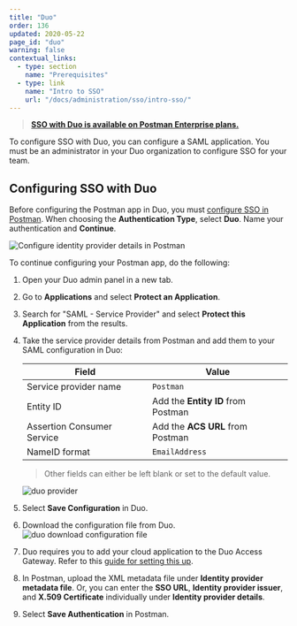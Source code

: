 ```yaml
---
title: "Duo"
order: 136
updated: 2020-05-22
page_id: "duo"
warning: false
contextual_links:
  - type: section
    name: "Prerequisites"
  - type: link
    name: "Intro to SSO"
    url: "/docs/administration/sso/intro-sso/"
---
```


> **[SSO with Duo is available on Postman Enterprise plans.](https://www.postman.com/pricing)**

To configure SSO with Duo, you can configure a SAML application. You must be an administrator in your Duo organization to configure SSO for your team.

## Configuring SSO with Duo

Before configuring the Postman app in Duo, you must [configure SSO in Postman](/docs/administration/sso/admin-sso/). When choosing the **Authentication Type**, select **Duo**. Name your authentication and **Continue**.

<img alt="Configure identity provider details in Postman" src="https://assets.postman.com/postman-docs/configure-identity-provider-details-v9.14.jpg"/>

To continue configuring your Postman app, do the following:

1. Open your Duo admin panel in a new tab.
1. Go to **Applications** and select **Protect an Application**.
1. Search for "SAML - Service Provider" and select **Protect this Application** from the results.
1. Take the service provider details from Postman and add them to your SAML configuration in Duo:

     | **Field** | **Value** |
     |---|---|
     | Service provider name | `Postman` |
     | Entity ID | Add the **Entity ID** from Postman |
     | Assertion Consumer Service | Add the **ACS URL** from Postman |
     | NameID format | `EmailAddress` |

     > Other fields can either be left blank or set to the default value.

     <img alt="duo provider" src="https://assets.postman.com/postman-docs/duo_provider.png"/>

1. Select **Save Configuration** in Duo.

1. Download the configuration file from Duo.
     <img alt="duo download configuration file" src="https://assets.postman.com/postman-docs/duo_download.png"/>

1. Duo requires you to add your cloud application to the Duo Access Gateway. Refer to this [guide for setting this up](https://duo.com/docs/dag-generic).

1. In Postman, upload the XML metadata file under **Identity provider metadata file**. Or, you can enter the **SSO URL**, **Identity provider issuer**, and **X.509 Certificate** individually under **Identity provider details**.

1. Select **Save Authentication** in Postman.
